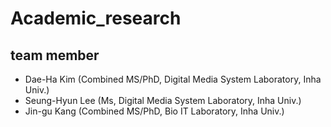 # Academic_research

## team member
- Dae-Ha Kim     (Combined MS/PhD, Digital Media System Laboratory, Inha Univ.)
- Seung-Hyun Lee (Ms, Digital Media System Laboratory, Inha Univ.)
- Jin-gu Kang (Combined MS/PhD, Bio IT Laboratory, Inha Univ.)


